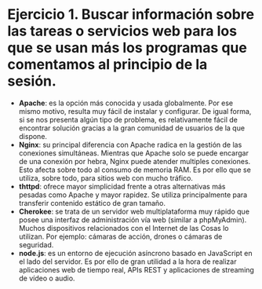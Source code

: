 # Ejercicio 1. Buscar información sobre las tareas o servicios web para los que se usan más los programas que comentamos al principio de la sesión.
- **Apache**: es la opción más conocida y usada globalmente. Por ese mismo motivo, resulta muy fácil de instalar y configurar. De igual forma, si se nos presenta algún tipo de problema, es relativamente fácil de encontrar solución gracias a la gran comunidad de usuarios de la que dispone.  
- **Nginx**: su principal diferencia con Apache radica en la gestión de las conexiones simultáneas. Mientras que Apache solo se puede encargar de una conexión por hebra, Nginx puede atender multiples conexiones. Esto afecta sobre todo al consumo de memoria RAM. Es por ello que se utiliza, sobre todo, para sitios web con mucho tráfico.  
- **thttpd**: ofrece mayor simplicidad frente a otras alternativas más pesadas como Apache y mayor rapidez. Se utiliza principalmente para transferir contenido estático de gran tamaño.  
- **Cherokee**: se trata de un servidor web multiplataforma muy rápido que posee una interfaz de administración vía web (similar a phpMyAdmin). Muchos dispositivos relacionados con el Internet de las Cosas lo utilizan. Por ejemplo: cámaras de acción, drones o cámaras de seguridad.  
- **node.js**: es un entorno de ejecución asíncrono basado en JavaScript en el lado del servidor. Es por ello de gran utilidad a la hora de realizar aplicaciones web de tiempo real, APIs REST y aplicaciones de streaming de vídeo o audio.